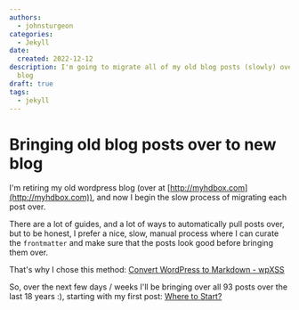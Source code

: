 ```yaml
---
authors:
  - johnsturgeon
categories:
  - Jekyll
date:
  created: 2022-12-12
description: I'm going to migrate all of my old blog posts (slowly) over to this new
  blog
draft: true
tags:
  - jekyll
---
```


# Bringing old blog posts over to new blog
I'm retiring my old wordpress blog (over at [http://myhdbox.com](http://myhdbox.com)), and now I begin
the slow process of migrating each post over.  

There are a lot of guides, and a lot of ways to automatically pull posts over, but to be honest, 
I prefer a nice, slow, manual process where I can curate the `frontmatter` and make sure that the
posts look good before bringing them over.

That's why I chose this method: [Convert WordPress to Markdown - wpXSS](https://wpxss.com/wp-content/convert-wordpress-to-markdown/)

So, over the next few days / weeks I'll be bringing over all 93 posts over the last 18 years :), starting
with my first post: [Where to Start?]()